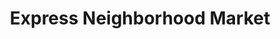 ---
title: "Express Neighborhood Market"
url: /indianapolis/express-neighborhood-market/
shop: supermarket
---